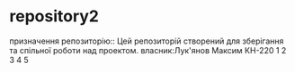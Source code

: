 # repository2
 призначення репозиторію:: Цей репозиторій створений для зберігання та спільної роботи над проектом.
 власник:Лук'янов Максим КН-220
 1
 2
 3
 4
 5